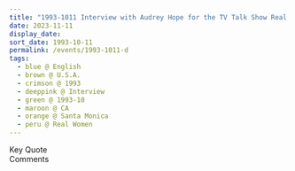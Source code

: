 ```yaml
---
title: "1993-1011 Interview with Audrey Hope for the TV Talk Show Real Women, What Is the Hope for a Stable Society, Part 2, Century Cable Studios, 513 Wilshire Blvd, Suite 336, Santa Monica, CA, U.S.A."
date: 2023-11-11
display_date: 
sort_date: 1993-10-11
permalink: /events/1993-1011-d
tags:
  - blue @ English
  - brown @ U.S.A.
  - crimson @ 1993
  - deeppink @ Interview
  - green @ 1993-10
  - maroon @ CA
  - orange @ Santa Monica
  - peru @ Real Women
---
```


<wave-list>
  <list-title color="green" width="75">Key Quote</list-title>
  <list-item color="BlanchedAlmond"  width="200"></list-item>
  <list-item color="Lavender"></list-item>
  <list-item color="BlanchedAlmond"></list-item>
</wave-list>

<br>

<wave-list>
  <list-title color="green" width="75">Comments</list-title>
  <list-item color="BlanchedAlmond"  width="200"></list-item>
  <list-item color="Lavender"></list-item>
  <list-item color="BlanchedAlmond"></list-item>
</wave-list>